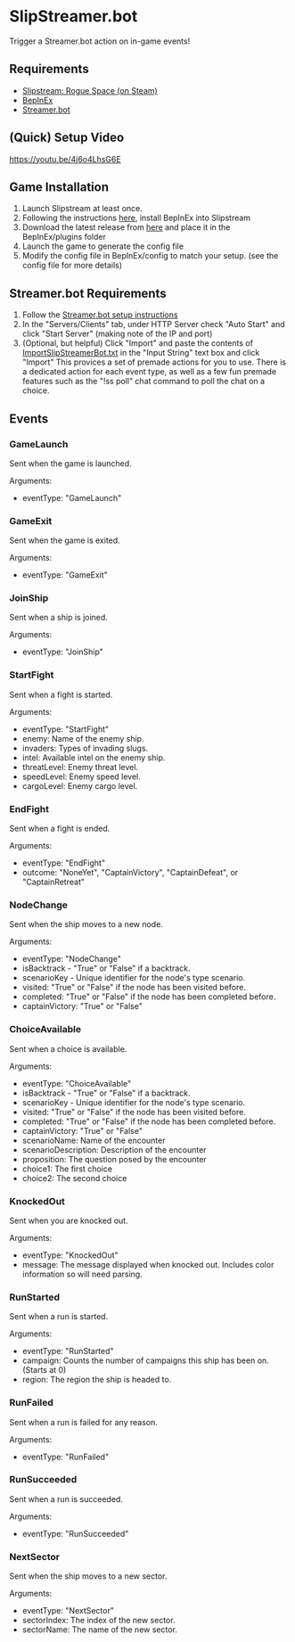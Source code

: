 # SlipStreamer.bot

Trigger a Streamer.bot action on in-game events!

## Requirements

- [Slipstream: Rogue Space (on Steam)](https://playslipstream.com)
- [BepInEx](https://docs.bepinex.dev/articles/user_guide/installation/index.html)
- [Streamer.bot](https://streamer.bot)

## (Quick) Setup Video

https://youtu.be/4j6o4LhsG6E

## Game Installation

1) Launch Slipstream at least once.
2) Following the instructions [here](https://docs.bepinex.dev/articles/user_guide/installation/index.html), install BepInEx into Slipstream
3) Download the latest release from [here](https://github.com/MoSadie/SlipStreamer.bot/releases/latest) and place it in the BepInEx/plugins folder
4) Launch the game to generate the config file
5) Modify the config file in BepInEx/config to match your setup. (see the config file for more details)

## Streamer.bot Requirements

1) Follow the [Streamer.bot setup instructions](https://docs.streamer.bot/get-started/installation)
2) In the "Servers/Clients" tab, under HTTP Server check "Auto Start" and click "Start Server" (making note of the IP and port)
3) (Optional, but helpful) Click "Import" and paste the contents of [ImportSlipStreamerBot.txt](ImportSlipStreamerBot.txt) in the "Input String" text box and click "Import" This provices a set of premade actions for you to use. There is a dedicated action for each event type, as well as a few fun premade features such as the "!ss poll" chat command to poll the chat on a choice.

## Events

### GameLaunch

Sent when the game is launched.

Arguments:

- eventType: "GameLaunch"


### GameExit

Sent when the game is exited.

Arguments:

- eventType: "GameExit"

### JoinShip

Sent when a ship is joined.

Arguments:

- eventType: "JoinShip"

### StartFight

Sent when a fight is started.

Arguments:

- eventType: "StartFight"
- enemy: Name of the enemy ship.
- invaders: Types of invading slugs.
- intel: Available intel on the enemy ship.
- threatLevel: Enemy threat level.
- speedLevel: Enemy speed level.
- cargoLevel: Enemy cargo level.

### EndFight

Sent when a fight is ended.

Arguments:

- eventType: "EndFight"
- outcome: "NoneYet", "CaptainVictory", "CaptainDefeat", or "CaptainRetreat"

### NodeChange

Sent when the ship moves to a new node.

Arguments:

- eventType: "NodeChange"
- isBacktrack - "True" or "False" if a backtrack.
- scenarioKey - Unique identifier for the node's type scenario.
- visited: "True" or "False" if the node has been visited before.
- completed: "True" or "False" if the node has been completed before.
- captainVictory: "True" or "False"

### ChoiceAvailable

Sent when a choice is available.

Arguments:

- eventType: "ChoiceAvailable"
- isBacktrack - "True" or "False" if a backtrack.
- scenarioKey - Unique identifier for the node's type scenario.
- visited: "True" or "False" if the node has been visited before.
- completed: "True" or "False" if the node has been completed before.
- captainVictory: "True" or "False"
- scenarioName: Name of the encounter
- scenarioDescription: Description of the encounter
- proposition: The question posed by the encounter
- choice1: The first choice
- choice2: The second choice

### KnockedOut

Sent when you are knocked out.

Arguments:

- eventType: "KnockedOut"
- message: The message displayed when knocked out. Includes color information so will need parsing.

### RunStarted

Sent when a run is started.

Arguments:

- eventType: "RunStarted"
- campaign: Counts the number of campaigns this ship has been on. (Starts at 0)
- region: The region the ship is headed to.

### RunFailed

Sent when a run is failed for any reason.

Arguments:

- eventType: "RunFailed"

### RunSucceeded

Sent when a run is succeeded.

Arguments:

- eventType: "RunSucceeded"

### NextSector

Sent when the ship moves to a new sector.

Arguments:

- eventType: "NextSector"
- sectorIndex: The index of the new sector.
- sectorName: The name of the new sector.

